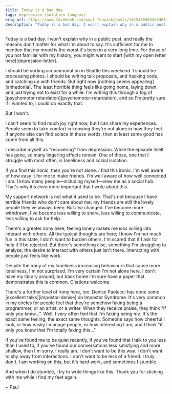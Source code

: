 ```yaml
---
title: Today is a bad day
tags: depression isolation longpost
orig_url: https://www.facebook.com/paul.fenwick/posts/10151559855674611
description: "Today is a bad day. I won't explain why in a public post, and really the reasons don't matter for what I'm about to say. It's sufficient for me to mention that my mood is the worst it's been in a very long time."
---
```


Today is a bad day. I won't explain why in a public post, and really the
reasons don't matter for what I'm about to say. It's sufficient for me to
mention that my mood is the worst it's been in a very long time. For those of
you not familiar with my history, you might want to start
[with my open letter here][depression-letter].

I should be sorting accommodation in Seattle this weekend. I should be
processing photos. I should be writing talk proposals, and hacking code, and
catching up with friends. But right now [nothing seems appealing][anhedonia].
The least horrible thing feels like going home, laying down, and just trying
not to exist for a while. I'm writing this through a fog of
[psychomotor retardation][psychomotor-retardation], and so I'm pretty sure if I
wanted to, I could do exactly that.

But I won't.

<!--more-->

I can't seem to find much joy right now, but I can share my experiences. People
seem to take comfort in knowing they're not alone in how they feel. If anyone
else can find solace in these words, then at least some good has come from all
this.

I describe myself as "recovering" from depression. While the episode itself has
gone, so many lingering effects remain. One of those, one that I struggle with
most often, is loneliness and social isolation.

If you find this ironic, then you're not alone. *I* find this ironic. I'm well
aware of how easy it for me to make friends. I'm well aware of how well
connected I am. I know many people—including myself—view me as a social hub.
That's why it's even more important that I write about this.

My support network is not what it used to be. That's not because I have
terrible friends who don't care about me; my friends are still the lovely
people they've always been. But *I've* changed. I've become more withdrawn,
I've become less willing to share, less willing to communicate, less willing to
ask for help.

There's a greater irony here; feeling lonely makes me *less* willing into
interact with others. All the typical thoughts are here; I know I'm not much
fun in this state, I don't want to burden others, I'm scared that if I ask for
help it'll be rejected. But there's something else, something I'm struggling to
analyse; the desire to interact with others just isn't there. Interacting with
people just feels like work.

Despite the irony of my loneliness increasing behaviours that cause more
loneliness, I'm not surprised. I'm very certain I'm not alone here. I don't
have my library around, but back home I'm sure have a paper that demonstrates
this is common. Citations welcome.

There's a further level of irony here, too. Denise Paolucci has done some
[excellent talks][impostor-denise] on Impostor Syndrome. It's very common in my
circles for people feel that they're somehow faking being a programmer, or an
artist, or a writer. When they receive praise, they think "if only you
knew...". Well, I very often feel that I'm faking being *me*. It's the exact
same feeling, the exact same thoughts. Someone says how cheerful I look, or how
easily I manage people, or how interesting I am, and I think "if only you knew
that I'm totally faking this..."

If you've found me to be quiet recently, if you've found that I talk to you
less than I used to, if you've found our conversations less satisfying and more
shallow, then I'm sorry. I really am. I don't want to be this way. I don't want
to shy away from interactions. I don't want to be less of a friend. I truly
don't. I am working on this, but it's hard work, and sometimes I stumble.

And when I do stumble, I try to write things like this. Thank you for sticking
with me while I find my feet again.

~ Paul 
